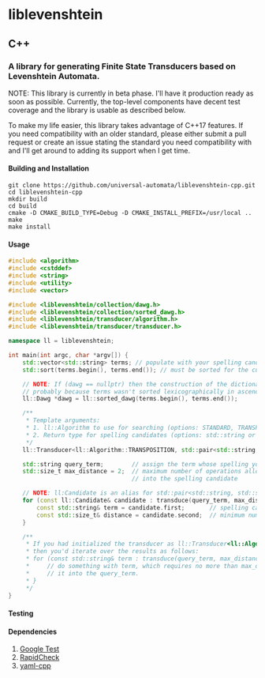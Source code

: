 # liblevenshtein

## C++

### A library for generating Finite State Transducers based on Levenshtein Automata.

NOTE: This library is currently in beta phase. I'll have it production ready as
soon as possible. Currently, the top-level components have decent test coverage
and the library is usable as described below.

To make my life easier, this library takes advantage of C++17 features. If you
need compatibility with an older standard, please either submit a pull request
or create an issue stating the standard you need compatibility with and I'll get
around to adding its support when I get time.

#### Building and Installation

```shell
git clone https://github.com/universal-automata/liblevenshtein-cpp.git
cd liblevenshtein-cpp
mkdir build
cd build
cmake -D CMAKE_BUILD_TYPE=Debug -D CMAKE_INSTALL_PREFIX=/usr/local ..
make
make install
```

#### Usage

```c++
#include <algorithm>
#include <cstddef>
#include <string>
#include <utility>
#include <vector>

#include <liblevenshtein/collection/dawg.h>
#include <liblevenshtein/collection/sorted_dawg.h>
#include <liblevenshtein/transducer/algorithm.h>
#include <liblevenshtein/transducer/transducer.h>

namespace ll = liblevenshtein;

int main(int argc, char *argv[]) {
    std::vector<std::string> terms; // populate with your spelling candidates
    std::sort(terms.begin(), terms.end()); // must be sorted for the current algorithm

    // NOTE: If (dawg == nullptr) then the construction of the dictionary failed,
    // probably because terms wasn't sorted lexicographically in ascending order.
    ll::Dawg *dawg = ll::sorted_dawg(terms.begin(), terms.end());

    /**
     * Template arguments:
     * 1. ll::Algorithm to use for searching (options: STANDARD, TRANSPOSITION, or MERGE_AND_SPLIT)
     * 2. Return type for spelling candidates (options: std::string or std::pair<std::string, std::size_t>)
     */
    ll::Transducer<ll::Algorithm::TRANSPOSITION, std::pair<std::string, std::size_t>> transduce(dawg->root());

    std::string query_term;        // assign the term whose spelling you wish to correct
    std::size_t max_distance = 2;  // maximum number of operations allowed to transform query_term
                                   // into the spelling candidate

    // NOTE: ll:Candidate is an alias for std::pair<std::string, std::size_t>
    for (const ll::Candidate& candidate : transduce(query_term, max_distance)) {
        const std::string& term = candidate.first;       // spelling candidate for query_term
        const std::size_t& distance = candidate.second;  // minimum number of operations required to transform query_term into term
    }

    /**
     * If you had initialized the transducer as ll::Transducer<ll::Algorithm::TRANSPOSITION, std::string>
     * then you'd iterate over the results as follows:
     * for (const std::string& term : transduce(query_term, max_distance)) {
     *     // do something with term, which requires no more than max_distance operations to transform
     *     // it into the query_term.
     * }
     */
}
```

#### Testing

#### Dependencies
1. [Google Test](https://github.com/google/googletest)
2. [RapidCheck](https://github.com/emil-e/rapidcheck)
3. [yaml-cpp](https://github.com/jbeder/yaml-cpp)
